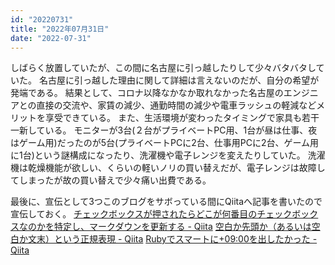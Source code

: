 ```yaml
---
id: "20220731"
title: "2022年07月31日"
date: "2022-07-31"
---
```


しばらく放置していたが、この間に名古屋に引っ越したりして少々バタバタしていた。
名古屋に引っ越した理由に関して詳細は言えないのだが、自分の希望が発端である。
結果として、コロナ以降なかなか取れなかった名古屋のエンジニアとの直接の交流や、家賃の減少、通勤時間の減少や電車ラッシュの軽減などメリットを享受できている。
また、生活環境が変わったタイミングで家具も若干一新している。
モニターが3台(２台がプライベートPC用、1台が昼は仕事、夜はゲーム用)だったのが5台(プライベートPCに2台、仕事用PCに2台、ゲーム用に1台)という謎構成になったり、洗濯機や電子レンジを変えたりしていた。
洗濯機は乾燥機能が欲しい、くらいの軽いノリの買い替えだが、電子レンジは故障してしまったが故の買い替えで少々痛い出費である。

最後に、宣伝として3つこのブログをサボっている間にQiitaへ記事を書いたので宣伝しておく。
[チェックボックスが押されたらどこが何番目のチェックボックスなのかを特定し、マークダウンを更新する - Qiita](https://qiita.com/WakameSun/items/575343c8e7aa4c771355)
[空白か先頭か（あるいは空白か文末）という正規表現 - Qiita](https://qiita.com/WakameSun/items/c87e1fcffe9c6888c344)
[Rubyでスマートに+09:00を出したかった - Qiita](https://qiita.com/WakameSun/items/47d9f30dee2b1a0957d5)
